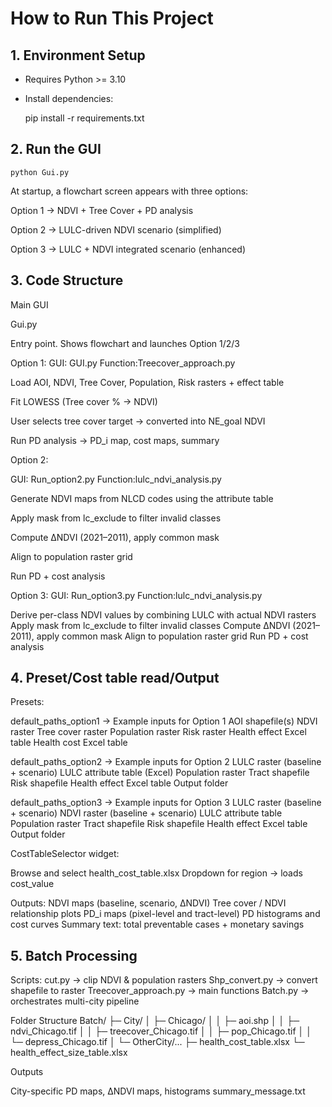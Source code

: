 # How to Run This Project

## 1. Environment Setup
- Requires Python >= 3.10
- Install dependencies:

    pip install -r requirements.txt

## 2. Run the GUI

    python Gui.py

At startup, a flowchart screen appears with three options:

Option 1 → NDVI + Tree Cover + PD analysis

Option 2 → LULC-driven NDVI scenario (simplified)

Option 3 → LULC + NDVI integrated scenario (enhanced)

## 3. Code Structure

Main GUI

Gui.py

Entry point. Shows flowchart and launches Option 1/2/3

Option 1: 
GUI: GUI.py Function:Treecover_approach.py

Load AOI, NDVI, Tree Cover, Population, Risk rasters + effect table

Fit LOWESS (Tree cover % → NDVI)

User selects tree cover target → converted into NE_goal NDVI

Run PD analysis → PD_i map, cost maps, summary

Option 2: 

GUI: Run_option2.py Function:lulc_ndvi_analysis.py

Generate NDVI maps from NLCD codes using the attribute table

Apply mask from lc_exclude to filter invalid classes

Compute ΔNDVI (2021–2011), apply common mask

Align to population raster grid

Run PD + cost analysis

Option 3: 
GUI: Run_option3.py Function:lulc_ndvi_analysis.py

Derive per-class NDVI values by combining LULC with actual NDVI rasters
Apply mask from lc_exclude to filter invalid classes
Compute ΔNDVI (2021–2011), apply common mask
Align to population raster grid
Run PD + cost analysis

## 4. Preset/Cost table read/Output

Presets:

default_paths_option1 → Example inputs for Option 1
AOI shapefile(s)
NDVI raster
Tree cover raster
Population raster
Risk raster
Health effect Excel table
Health cost Excel table

default_paths_option2 → Example inputs for Option 2
LULC raster (baseline + scenario)
LULC attribute table (Excel)
Population raster
Tract shapefile
Risk shapefile
Health effect Excel table
Output folder

default_paths_option3 → Example inputs for Option 3
LULC raster (baseline + scenario)
NDVI raster (baseline + scenario)
LULC attribute table
Population raster
Tract shapefile
Risk shapefile
Health effect Excel table
Output folder

CostTableSelector widget:

Browse and select health_cost_table.xlsx
Dropdown for region → loads cost_value

Outputs:
NDVI maps (baseline, scenario, ΔNDVI)
Tree cover / NDVI relationship plots
PD_i maps (pixel-level and tract-level)
PD histograms and cost curves
Summary text: total preventable cases + monetary savings

## 5. Batch Processing

Scripts:
cut.py → clip NDVI & population rasters
Shp_convert.py → convert shapefile to raster
Treecover_approach.py → main functions
Batch.py → orchestrates multi-city pipeline

Folder Structure
Batch/
  ├─ City/
  │   ├─ Chicago/
  │   │   ├─ aoi.shp
  │   │   ├─ ndvi_Chicago.tif
  │   │   ├─ treecover_Chicago.tif
  │   │   ├─ pop_Chicago.tif
  │   │   └─ depress_Chicago.tif
  │   └─ OtherCity/...
  ├─ health_cost_table.xlsx
  └─ health_effect_size_table.xlsx

Outputs

City-specific PD maps, ΔNDVI maps, histograms
summary_message.txt

